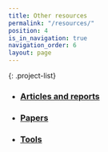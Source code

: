 ```yaml
---
title: Other resources
permalink: "/resources/"
position: 4
is_in_navigation: true
navigation_order: 6
layout: page
---
```


{: .project-list}
- ### [Articles and reports](/resources/articles/)
- ### [Papers](/resources/papers/)
- ### [Tools](/resources/tools/)
